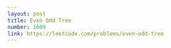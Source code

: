 ```yaml
---
layout: post
title: Even Odd Tree
number: 1609
link: https://leetcode.com/problems/even-odd-tree
---
```

